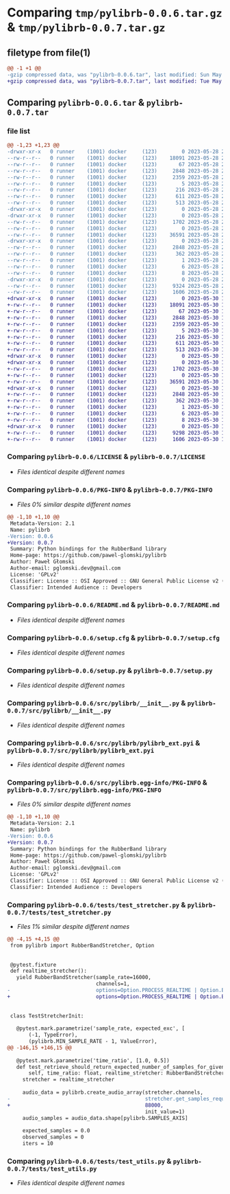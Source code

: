 # Comparing `tmp/pylibrb-0.0.6.tar.gz` & `tmp/pylibrb-0.0.7.tar.gz`

## filetype from file(1)

```diff
@@ -1 +1 @@
-gzip compressed data, was "pylibrb-0.0.6.tar", last modified: Sun May 28 22:06:38 2023, max compression
+gzip compressed data, was "pylibrb-0.0.7.tar", last modified: Tue May 30 10:56:07 2023, max compression
```

## Comparing `pylibrb-0.0.6.tar` & `pylibrb-0.0.7.tar`

### file list

```diff
@@ -1,23 +1,23 @@
-drwxr-xr-x   0 runner    (1001) docker     (123)        0 2023-05-28 22:06:38.151258 pylibrb-0.0.6/
--rw-r--r--   0 runner    (1001) docker     (123)    18091 2023-05-28 22:06:21.000000 pylibrb-0.0.6/LICENSE
--rw-r--r--   0 runner    (1001) docker     (123)       67 2023-05-28 22:06:21.000000 pylibrb-0.0.6/MANIFEST.in
--rw-r--r--   0 runner    (1001) docker     (123)     2848 2023-05-28 22:06:38.151258 pylibrb-0.0.6/PKG-INFO
--rw-r--r--   0 runner    (1001) docker     (123)     2359 2023-05-28 22:06:21.000000 pylibrb-0.0.6/README.md
--rw-r--r--   0 runner    (1001) docker     (123)        5 2023-05-28 22:06:21.000000 pylibrb-0.0.6/VERSION
--rw-r--r--   0 runner    (1001) docker     (123)      216 2023-05-28 22:06:21.000000 pylibrb-0.0.6/pyproject.toml
--rw-r--r--   0 runner    (1001) docker     (123)      611 2023-05-28 22:06:38.151258 pylibrb-0.0.6/setup.cfg
--rw-r--r--   0 runner    (1001) docker     (123)      513 2023-05-28 22:06:21.000000 pylibrb-0.0.6/setup.py
-drwxr-xr-x   0 runner    (1001) docker     (123)        0 2023-05-28 22:06:38.147258 pylibrb-0.0.6/src/
-drwxr-xr-x   0 runner    (1001) docker     (123)        0 2023-05-28 22:06:38.151258 pylibrb-0.0.6/src/pylibrb/
--rw-r--r--   0 runner    (1001) docker     (123)     1702 2023-05-28 22:06:21.000000 pylibrb-0.0.6/src/pylibrb/__init__.py
--rw-r--r--   0 runner    (1001) docker     (123)        0 2023-05-28 22:06:21.000000 pylibrb-0.0.6/src/pylibrb/py.typed
--rw-r--r--   0 runner    (1001) docker     (123)    36591 2023-05-28 22:06:21.000000 pylibrb-0.0.6/src/pylibrb/pylibrb_ext.pyi
-drwxr-xr-x   0 runner    (1001) docker     (123)        0 2023-05-28 22:06:38.151258 pylibrb-0.0.6/src/pylibrb.egg-info/
--rw-r--r--   0 runner    (1001) docker     (123)     2848 2023-05-28 22:06:38.000000 pylibrb-0.0.6/src/pylibrb.egg-info/PKG-INFO
--rw-r--r--   0 runner    (1001) docker     (123)      362 2023-05-28 22:06:38.000000 pylibrb-0.0.6/src/pylibrb.egg-info/SOURCES.txt
--rw-r--r--   0 runner    (1001) docker     (123)        1 2023-05-28 22:06:38.000000 pylibrb-0.0.6/src/pylibrb.egg-info/dependency_links.txt
--rw-r--r--   0 runner    (1001) docker     (123)        6 2023-05-28 22:06:38.000000 pylibrb-0.0.6/src/pylibrb.egg-info/requires.txt
--rw-r--r--   0 runner    (1001) docker     (123)        8 2023-05-28 22:06:38.000000 pylibrb-0.0.6/src/pylibrb.egg-info/top_level.txt
-drwxr-xr-x   0 runner    (1001) docker     (123)        0 2023-05-28 22:06:38.151258 pylibrb-0.0.6/tests/
--rw-r--r--   0 runner    (1001) docker     (123)     9324 2023-05-28 22:06:21.000000 pylibrb-0.0.6/tests/test_stretcher.py
--rw-r--r--   0 runner    (1001) docker     (123)     1606 2023-05-28 22:06:21.000000 pylibrb-0.0.6/tests/test_utils.py
+drwxr-xr-x   0 runner    (1001) docker     (123)        0 2023-05-30 10:56:07.871985 pylibrb-0.0.7/
+-rw-r--r--   0 runner    (1001) docker     (123)    18091 2023-05-30 10:55:55.000000 pylibrb-0.0.7/LICENSE
+-rw-r--r--   0 runner    (1001) docker     (123)       67 2023-05-30 10:55:55.000000 pylibrb-0.0.7/MANIFEST.in
+-rw-r--r--   0 runner    (1001) docker     (123)     2848 2023-05-30 10:56:07.871985 pylibrb-0.0.7/PKG-INFO
+-rw-r--r--   0 runner    (1001) docker     (123)     2359 2023-05-30 10:55:55.000000 pylibrb-0.0.7/README.md
+-rw-r--r--   0 runner    (1001) docker     (123)        5 2023-05-30 10:55:55.000000 pylibrb-0.0.7/VERSION
+-rw-r--r--   0 runner    (1001) docker     (123)      216 2023-05-30 10:55:55.000000 pylibrb-0.0.7/pyproject.toml
+-rw-r--r--   0 runner    (1001) docker     (123)      611 2023-05-30 10:56:07.871985 pylibrb-0.0.7/setup.cfg
+-rw-r--r--   0 runner    (1001) docker     (123)      513 2023-05-30 10:55:55.000000 pylibrb-0.0.7/setup.py
+drwxr-xr-x   0 runner    (1001) docker     (123)        0 2023-05-30 10:56:07.867985 pylibrb-0.0.7/src/
+drwxr-xr-x   0 runner    (1001) docker     (123)        0 2023-05-30 10:56:07.871985 pylibrb-0.0.7/src/pylibrb/
+-rw-r--r--   0 runner    (1001) docker     (123)     1702 2023-05-30 10:55:55.000000 pylibrb-0.0.7/src/pylibrb/__init__.py
+-rw-r--r--   0 runner    (1001) docker     (123)        0 2023-05-30 10:55:55.000000 pylibrb-0.0.7/src/pylibrb/py.typed
+-rw-r--r--   0 runner    (1001) docker     (123)    36591 2023-05-30 10:55:55.000000 pylibrb-0.0.7/src/pylibrb/pylibrb_ext.pyi
+drwxr-xr-x   0 runner    (1001) docker     (123)        0 2023-05-30 10:56:07.871985 pylibrb-0.0.7/src/pylibrb.egg-info/
+-rw-r--r--   0 runner    (1001) docker     (123)     2848 2023-05-30 10:56:07.000000 pylibrb-0.0.7/src/pylibrb.egg-info/PKG-INFO
+-rw-r--r--   0 runner    (1001) docker     (123)      362 2023-05-30 10:56:07.000000 pylibrb-0.0.7/src/pylibrb.egg-info/SOURCES.txt
+-rw-r--r--   0 runner    (1001) docker     (123)        1 2023-05-30 10:56:07.000000 pylibrb-0.0.7/src/pylibrb.egg-info/dependency_links.txt
+-rw-r--r--   0 runner    (1001) docker     (123)        6 2023-05-30 10:56:07.000000 pylibrb-0.0.7/src/pylibrb.egg-info/requires.txt
+-rw-r--r--   0 runner    (1001) docker     (123)        8 2023-05-30 10:56:07.000000 pylibrb-0.0.7/src/pylibrb.egg-info/top_level.txt
+drwxr-xr-x   0 runner    (1001) docker     (123)        0 2023-05-30 10:56:07.871985 pylibrb-0.0.7/tests/
+-rw-r--r--   0 runner    (1001) docker     (123)     9298 2023-05-30 10:55:55.000000 pylibrb-0.0.7/tests/test_stretcher.py
+-rw-r--r--   0 runner    (1001) docker     (123)     1606 2023-05-30 10:55:55.000000 pylibrb-0.0.7/tests/test_utils.py
```

### Comparing `pylibrb-0.0.6/LICENSE` & `pylibrb-0.0.7/LICENSE`

 * *Files identical despite different names*

### Comparing `pylibrb-0.0.6/PKG-INFO` & `pylibrb-0.0.7/PKG-INFO`

 * *Files 0% similar despite different names*

```diff
@@ -1,10 +1,10 @@
 Metadata-Version: 2.1
 Name: pylibrb
-Version: 0.0.6
+Version: 0.0.7
 Summary: Python bindings for the RubberBand library
 Home-page: https://github.com/pawel-glomski/pylibrb
 Author: Paweł Głomski
 Author-email: pglomski.dev@gmail.com
 License: 'GPLv2'
 Classifier: License :: OSI Approved :: GNU General Public License v2 (GPLv2)
 Classifier: Intended Audience :: Developers
```

### Comparing `pylibrb-0.0.6/README.md` & `pylibrb-0.0.7/README.md`

 * *Files identical despite different names*

### Comparing `pylibrb-0.0.6/setup.cfg` & `pylibrb-0.0.7/setup.cfg`

 * *Files identical despite different names*

### Comparing `pylibrb-0.0.6/setup.py` & `pylibrb-0.0.7/setup.py`

 * *Files identical despite different names*

### Comparing `pylibrb-0.0.6/src/pylibrb/__init__.py` & `pylibrb-0.0.7/src/pylibrb/__init__.py`

 * *Files identical despite different names*

### Comparing `pylibrb-0.0.6/src/pylibrb/pylibrb_ext.pyi` & `pylibrb-0.0.7/src/pylibrb/pylibrb_ext.pyi`

 * *Files identical despite different names*

### Comparing `pylibrb-0.0.6/src/pylibrb.egg-info/PKG-INFO` & `pylibrb-0.0.7/src/pylibrb.egg-info/PKG-INFO`

 * *Files 0% similar despite different names*

```diff
@@ -1,10 +1,10 @@
 Metadata-Version: 2.1
 Name: pylibrb
-Version: 0.0.6
+Version: 0.0.7
 Summary: Python bindings for the RubberBand library
 Home-page: https://github.com/pawel-glomski/pylibrb
 Author: Paweł Głomski
 Author-email: pglomski.dev@gmail.com
 License: 'GPLv2'
 Classifier: License :: OSI Approved :: GNU General Public License v2 (GPLv2)
 Classifier: Intended Audience :: Developers
```

### Comparing `pylibrb-0.0.6/tests/test_stretcher.py` & `pylibrb-0.0.7/tests/test_stretcher.py`

 * *Files 1% similar despite different names*

```diff
@@ -4,15 +4,15 @@
 from pylibrb import RubberBandStretcher, Option
 
 
 @pytest.fixture
 def realtime_stretcher():
   yield RubberBandStretcher(sample_rate=16000,
                             channels=1,
-                            options=Option.PROCESS_REALTIME | Option.ENGINE_FINER)
+                            options=Option.PROCESS_REALTIME | Option.ENGINE_FASTER)
 
 
 class TestStretcherInit:
 
   @pytest.mark.parametrize('sample_rate, expected_exc', [
       (-1, TypeError),
       (pylibrb.MIN_SAMPLE_RATE - 1, ValueError),
@@ -146,15 +146,15 @@
 
   @pytest.mark.parametrize('time_ratio', [1.0, 0.5])
   def test_retrieve_should_return_expected_number_of_samples_for_given_time_ratio(
       self, time_ratio: float, realtime_stretcher: RubberBandStretcher):
     stretcher = realtime_stretcher
 
     audio_data = pylibrb.create_audio_array(stretcher.channels,
-                                            stretcher.get_samples_required(),
+                                            88000,
                                             init_value=1)
     audio_samples = audio_data.shape[pylibrb.SAMPLES_AXIS]
 
     expected_samples = 0.0
     observed_samples = 0
     iters = 10
```

### Comparing `pylibrb-0.0.6/tests/test_utils.py` & `pylibrb-0.0.7/tests/test_utils.py`

 * *Files identical despite different names*


